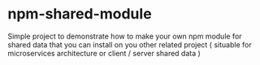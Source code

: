 # npm-shared-module
Simple project to demonstrate how to make your own npm module for shared data that you can install on you other related project ( situable for microservices architecture or client / server shared data )
